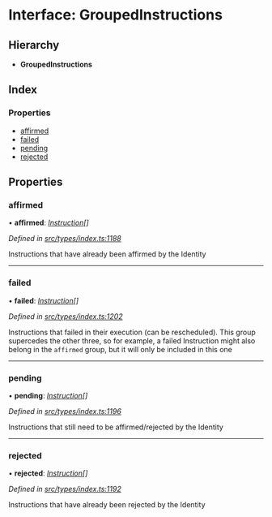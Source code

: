 # Interface: GroupedInstructions

## Hierarchy

* **GroupedInstructions**

## Index

### Properties

* [affirmed](groupedinstructions.md#affirmed)
* [failed](groupedinstructions.md#failed)
* [pending](groupedinstructions.md#pending)
* [rejected](groupedinstructions.md#rejected)

## Properties

###  affirmed

• **affirmed**: *[Instruction](../classes/instruction.md)[]*

*Defined in [src/types/index.ts:1188](https://github.com/PolymathNetwork/polymesh-sdk/blob/959efb76/src/types/index.ts#L1188)*

Instructions that have already been affirmed by the Identity

___

###  failed

• **failed**: *[Instruction](../classes/instruction.md)[]*

*Defined in [src/types/index.ts:1202](https://github.com/PolymathNetwork/polymesh-sdk/blob/959efb76/src/types/index.ts#L1202)*

Instructions that failed in their execution (can be rescheduled).
  This group supercedes the other three, so for example, a failed Instruction
  might also belong in the `affirmed` group, but it will only be included in this one

___

###  pending

• **pending**: *[Instruction](../classes/instruction.md)[]*

*Defined in [src/types/index.ts:1196](https://github.com/PolymathNetwork/polymesh-sdk/blob/959efb76/src/types/index.ts#L1196)*

Instructions that still need to be affirmed/rejected by the Identity

___

###  rejected

• **rejected**: *[Instruction](../classes/instruction.md)[]*

*Defined in [src/types/index.ts:1192](https://github.com/PolymathNetwork/polymesh-sdk/blob/959efb76/src/types/index.ts#L1192)*

Instructions that have already been rejected by the Identity
